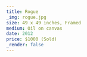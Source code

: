 ```yaml
---
title: Rogue
_img: rogue.jpg
size: 49 x 49 inches, Framed
medium: Oil on canvas
date: 2012
price: $1000 (Sold)
_render: false
---
```



